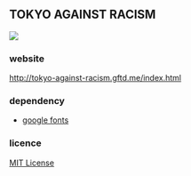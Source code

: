 ## TOKYO AGAINST RACISM

<img src="http://tokyo-against-racism.gftd.me/screenshot.png?20191230">

### website
http://tokyo-against-racism.gftd.me/index.html

### dependency
- [google fonts](https://developers.google.com/fonts/)

### licence
[MIT License](https://spdx.org/licenses/MIT/)
